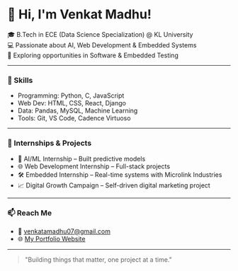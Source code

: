 # 👋 Hi, I'm Venkat Madhu!

🎓 B.Tech in ECE (Data Science Specialization) @ KL University  
💻 Passionate about AI, Web Development & Embedded Systems  
🚀 Exploring opportunities in Software & Embedded Testing

---

### 🧠 Skills
- Programming: Python, C, JavaScript
- Web Dev: HTML, CSS, React, Django
- Data: Pandas, MySQL, Machine Learning
- Tools: Git, VS Code, Cadence Virtuoso

---

### 🏅 Internships & Projects
- 🔬 AI/ML Internship – Built predictive models
- 🌐 Web Development Internship – Full-stack projects
- 🛠 Embedded Internship – Real-time systems with Microlink Industries
- 📈 Digital Growth Campaign – Self-driven digital marketing project

---

### 📫 Reach Me
- 📧 [venkatamadhu07@gmail.com](mailto:venkatamadhu07@gmail.com)
- 🌐 [My Portfolio Website](https://venkatamadhu07.github.io/Portfolio-Website)

---

> "Building things that matter, one project at a time."

